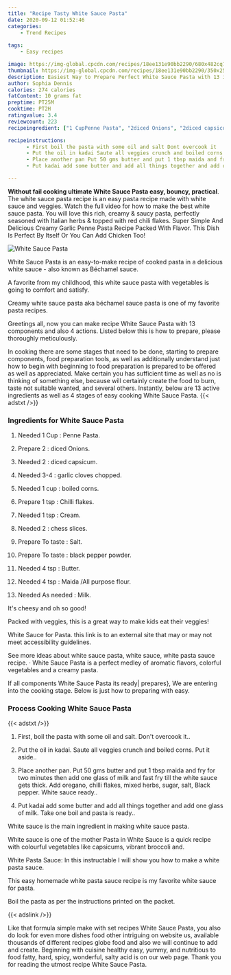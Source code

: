 ```yaml
---
title: "Recipe Tasty White Sauce Pasta"
date: 2020-09-12 01:52:46
categories:
    - Trend Recipes
    
tags:
    - Easy recipes

image: https://img-global.cpcdn.com/recipes/18ee131e90bb2290/680x482cq70/white-sauce-pasta-recipe-main-photo.jpg
thumbnail: https://img-global.cpcdn.com/recipes/18ee131e90bb2290/350x250cq70/white-sauce-pasta-recipe-main-photo.jpg
description: Easiest Way to Prepare Perfect White Sauce Pasta with 13 ingredients and 4 stages of easy cooking.
author: Sophia Dennis
calories: 274 calories
fatContent: 10 grams fat
preptime: PT25M
cooktime: PT2H
ratingvalue: 3.4
reviewcount: 223
recipeingredient: ["1 CupPenne Pasta", "2diced Onions", "2diced capsicum", "3-4garlic cloves chopped", "1 cupboiled corns", "1 tspChilli flakes", "1 tspCream", "2chess slices", "To tasteSalt", "To tasteblack pepper powder", "4 tspButter", "4 tspMaida All purpose flour", "As neededMilk"]

recipeinstructions: 
      - First boil the pasta with some oil and salt Dont overcook it 
      - Put the oil in kadai Saute all veggies crunch and boiled corns Put it aside 
      - Place another pan Put 50 gms butter and put 1 tbsp maida and fry for two minutes then add one glass of milk and fast fry till the white sauce gets thick Add oregano chilli flakes mixed herbs sugar salt Black pepper White sauce ready 
      - Put kadai add some butter and add all things together and add one glass of milk Take one boil and pasta is ready

---
```




**Without fail cooking ultimate White Sauce Pasta easy, bouncy, practical**. The white sauce pasta recipe is an easy pasta recipe made with white sauce and veggies. Watch the full video for how to make the best white sauce pasta. You will love this rich, creamy &amp; saucy pasta, perfectly seasoned with Italian herbs &amp; topped with red chili flakes. Super Simple And Delicious Creamy Garlic Penne Pasta Recipe Packed With Flavor. This Dish Is Perfect By Itself Or You Can Add Chicken Too!


![White Sauce Pasta](https://img-global.cpcdn.com/recipes/18ee131e90bb2290/680x482cq70/white-sauce-pasta-recipe-main-photo.jpg "White Sauce Pasta")



White Sauce Pasta is an easy-to-make recipe of cooked pasta in a delicious white sauce - also known as Béchamel sauce.

A favorite from my childhood, this white sauce pasta with vegetables is going to comfort and satisfy.

Creamy white sauce pasta aka béchamel sauce pasta is one of my favorite pasta recipes.


Greetings all, now you can make recipe White Sauce Pasta with 13 components and also 4 actions. Listed below this is how to prepare, please thoroughly meticulously.

In cooking there are some stages that need to be done, starting to prepare components, food preparation tools, as well as additionally understand just how to begin with beginning to food preparation is prepared to be offered as well as appreciated. Make certain you has sufficient time as well as no is thinking of something else, because will certainly create the food to burn, taste not suitable wanted, and several others. Instantly, below are 13 active ingredients as well as 4 stages of easy cooking White Sauce Pasta.
{{< adstxt />}}

### Ingredients for White Sauce Pasta


1. Needed 1 Cup : Penne Pasta.

1. Prepare 2 : diced Onions.

1. Needed 2 : diced capsicum.

1. Needed 3-4 : garlic cloves chopped.

1. Needed 1 cup : boiled corns.

1. Prepare 1 tsp : Chilli flakes.

1. Needed 1 tsp : Cream.

1. Needed 2 : chess slices.

1. Prepare To taste : Salt.

1. Prepare To taste : black pepper powder.

1. Needed 4 tsp : Butter.

1. Needed 4 tsp : Maida /All purpose flour.

1. Needed As needed : Milk.


It&#39;s cheesy and oh so good!

Packed with veggies, this is a great way to make kids eat their veggies!

White Sauce for Pasta. this link is to an external site that may or may not meet accessibility guidelines.

See more ideas about white sauce pasta, white sauce, white pasta sauce recipe. · White Sauce Pasta is a perfect medley of aromatic flavors, colorful vegetables and a creamy pasta.


If all components White Sauce Pasta its ready| prepares}, We are entering into the cooking stage. Below is just how to preparing with easy.

### Process Cooking White Sauce Pasta

{{< adstxt />}}


1. First, boil the pasta with some oil and salt. Don&#39;t overcook it..



1. Put the oil in kadai. Saute all veggies crunch and boiled corns. Put it aside..



1. Place another pan. Put 50 gms butter and put 1 tbsp maida and fry for two minutes then add one glass of milk and fast fry till the white sauce gets thick. Add oregano, chilli flakes, mixed herbs, sugar, salt, Black pepper. White sauce ready..



1. Put kadai add some butter and add all things together and add one glass of milk. Take one boil and pasta is ready..




White sauce is the main ingredient in making white sauce pasta.

White sauce is one of the mother Pasta in White Sauce is a quick recipe with colourful vegetables like capsicums, vibrant broccoli and.

White Pasta Sauce: In this instructable I will show you how to make a white pasta sauce.

This easy homemade white pasta sauce recipe is my favorite white sauce for pasta.

Boil the pasta as per the instructions printed on the packet.


{{< adslink />}}

Like that formula simple make with set recipes White Sauce Pasta, you also do look for even more dishes food other intriguing on website us, available thousands of different recipes globe food and also we will continue to add and create. Beginning with cuisine healthy easy, yummy, and nutritious to food fatty, hard, spicy, wonderful, salty acid is on our web page. Thank you for reading the utmost recipe White Sauce Pasta.

